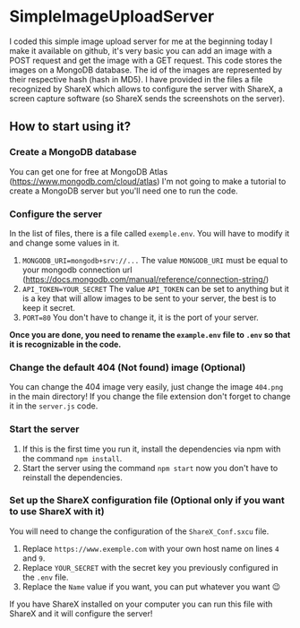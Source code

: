 # SimpleImageUploadServer

I coded this simple image upload server for me at the beginning today I make it available on github, it's very basic you can add an image with a POST request and get the image with a GET request. This code stores the images on a MongoDB database. The id of the images are represented by their respective hash (hash in MD5). I have provided in the files a file recognized by ShareX which allows to configure the server with ShareX, a screen capture software (so ShareX sends the screenshots on the server).

## How to start using it?

### Create a MongoDB database

You can get one for free at MongoDB Atlas (https://www.mongodb.com/cloud/atlas)
I'm not going to make a tutorial to create a MongoDB server but you'll need one to run the code.

### Configure the server

In the list of files, there is a file called `exemple.env`. You will have to modify it and change some values in it.

1. `MONGODB_URI=mongodb+srv://...` The value `MONGODB_URI` must be equal to your mongodb connection url (https://docs.mongodb.com/manual/reference/connection-string/)
2. `API_TOKEN=YOUR_SECRET` The value `API_TOKEN` can be set to anything but it is a key that will allow images to be sent to your server, the best is to keep it secret.
3. `PORT=80` You don't have to change it, it is the port of your server.

**Once you are done, you need to rename the `example.env` file to `.env` so that it is recognizable in the code.**

### Change the default 404 (Not found) image (Optional)

You can change the 404 image very easily, just change the image `404.png` in the main directory! If you change the file extension don't forget to change it in the `server.js` code.

### Start the server

1. If this is the first time you run it, install the dependencies via npm with the command `npm install`.
2. Start the server using the command `npm start` now you don't have to reinstall the dependencies.

### Set up the ShareX configuration file (Optional only if you want to use ShareX with it)

You will need to change the configuration of the `ShareX_Conf.sxcu` file.

1. Replace `https://www.exemple.com` with your own host name on lines `4` and `9`.
2. Replace `YOUR_SECRET` with the secret key you previously configured in the `.env` file.
3. Replace the `Name` value if you want, you can put whatever you want 😉

If you have ShareX installed on your computer you can run this file with ShareX and it will configure the server!


      
